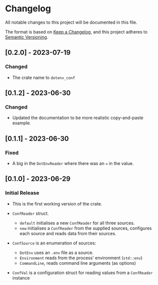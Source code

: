 # Changelog

All notable changes to this project will be documented in this file.

The format is based on [Keep a Changelog](https://keepachangelog.com/en/1.0.0/),
and this project adheres to [Semantic Versioning](https://semver.org/spec/v2.0.0.html).

<!--
***************************************************

Possible major sections of Changelog

- Semver heading for version number
  - `Added` for new features.
  - `Changed` for changes in existing functionality.
  - `Deprecated` for soon-to-be removed features.
  - `Removed` for now removed features.
  - `Fixed` for any bug fixes.
  - `Security` in case of vulnerabilities.

***************************************************
-->

<!-- ## [Unreleased] -->

## [0.2.0] - 2023-07-19

### Changed

- The crate name to `dotenv_conf`

## [0.1.2] - 2023-06-30

### Changed

- Updated the documentation to be more realistic copy-and-paste example.

## [0.1.1] - 2023-06-30

### Fixed

- A big in the `DotEnvReader` where there was an `=` in the value.

## [0.1.0] - 2023-06-29

### Initial Release

- This is the first working version of the crate.

- `ConfReader` struct.
  - `default` initialises a new `ConfReader` for all three sources.
  - `new` initialises a `ConfReader` from the supplied sources, configures each source and reads data from their sources.
- `ConfSource` is an enumeration of sources:
  - `DotEnv` uses an `.env` file as a source.
  - `Environment` reads from the process' environment (`std::env`)
  - `CommandLine`, reads command line arguments (as options)
- `ConfVal` is a configuration struct for reading values from a `ConfReader` instance
